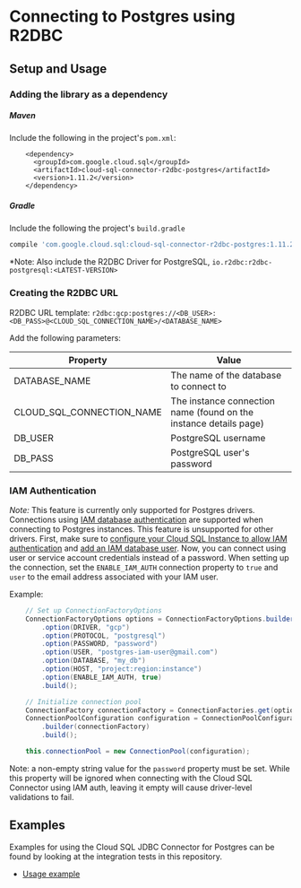 # Connecting to Postgres using R2DBC

## Setup and Usage

### Adding the library as a dependency

##### Maven
Include the following in the project's `pom.xml`: 
```maven-pom
    <dependency>
      <groupId>com.google.cloud.sql</groupId>
      <artifactId>cloud-sql-connector-r2dbc-postgres</artifactId>
      <version>1.11.2</version>
    </dependency>
```
##### Gradle
Include the following the project's `build.gradle`
```gradle
compile 'com.google.cloud.sql:cloud-sql-connector-r2dbc-postgres:1.11.2'
```
*Note: Also include the R2DBC Driver for PostgreSQL, `io.r2dbc:r2dbc-postgresql:<LATEST-VERSION>`

### Creating the R2DBC URL

R2DBC URL template: `r2dbc:gcp:postgres://<DB_USER>:<DB_PASS>@<CLOUD_SQL_CONNECTION_NAME>/<DATABASE_NAME>`

Add the following parameters:

| Property         | Value         |
| ---------------- | ------------- |
| DATABASE_NAME   | The name of the database to connect to |
| CLOUD_SQL_CONNECTION_NAME | The instance connection name (found on the instance details page) |
| DB_USER         | PostgreSQL username |
| DB_PASS         | PostgreSQL user's password |

### IAM Authentication
*Note:* This feature is currently only supported for Postgres drivers.
Connections using 
[IAM database authentication](https://cloud.google.com/sql/docs/postgres/iam-logins) 
are supported when connecting to Postgres instances.
This feature is unsupported for other drivers. First, make sure to
[configure your Cloud SQL Instance to allow IAM authentication](https://cloud.google.com/sql/docs/postgres/create-edit-iam-instances#configure-iam-db-instance)
and
[add an IAM database user](https://cloud.google.com/sql/docs/postgres/create-manage-iam-users#creating-a-database-user).
Now, you can connect using user or service
account credentials instead of a password. 
When setting up the connection, set the `ENABLE_IAM_AUTH` connection property to `true` and `user`
to the email address associated with your IAM user. 

Example:
```java
    // Set up ConnectionFactoryOptions
    ConnectionFactoryOptions options = ConnectionFactoryOptions.builder()
        .option(DRIVER, "gcp")
        .option(PROTOCOL, "postgresql")
        .option(PASSWORD, "password")
        .option(USER, "postgres-iam-user@gmail.com")
        .option(DATABASE, "my_db")
        .option(HOST, "project:region:instance")
        .option(ENABLE_IAM_AUTH, true)
        .build();

    // Initialize connection pool
    ConnectionFactory connectionFactory = ConnectionFactories.get(options);
    ConnectionPoolConfiguration configuration = ConnectionPoolConfiguration
        .builder(connectionFactory)
        .build();

    this.connectionPool = new ConnectionPool(configuration);
```

Note: a non-empty string value for the `password` property must be set. While this property will
be ignored when connecting with the Cloud SQL Connector using IAM auth, leaving it empty will cause
driver-level validations to fail.

## Examples

Examples for using the Cloud SQL JDBC Connector for Postgres can be found by looking at the integration tests in this repository.
* [Usage example](../r2dbc/postgres/src/test/java/com/google/cloud/sql/core/R2dbcPostgresIntegrationTests.java)